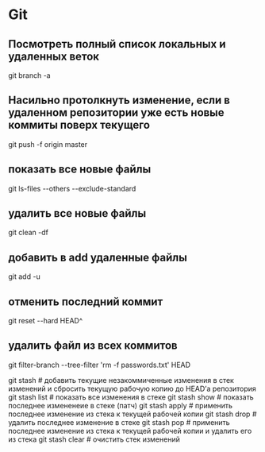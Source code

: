 # Git

## Посмотреть полный список локальных и удаленных веток
git branch -a

## Насильно протолкнуть изменение, если в удаленном репозитории уже есть новые коммиты поверх текущего
git push -f origin master


## показать все новые файлы 
git ls-files --others --exclude-standard

## удалить все новые файлы
git clean -df

## добавить в add удаленные файлы
git add -u

## отменить последний коммит 
git reset --hard HEAD^

## удалить файл из всех коммитов
git filter-branch --tree-filter 'rm -f passwords.txt' HEAD


git stash # добавить текущие незакоммиченные изменения в стек изменений и сбросить текущую рабочую копию до HEAD’а репозитория
git stash list # показать все изменения в стеке
git stash show # показать последнее измененеие в стеке (патч)
git stash apply # применить последнее изменение из стека к текущей рабочей копии
git stash drop # удалить последнее изменение в стеке
git stash pop # применить последнее изменение из стека к текущей рабочей копии и удалить его из стека
git stash clear # очистить стек изменений

